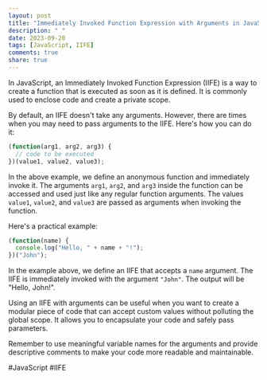 ```yaml
---
layout: post
title: "Immediately Invoked Function Expression with Arguments in JavaScript"
description: " "
date: 2023-09-20
tags: [JavaScript, IIFE]
comments: true
share: true
---
```


In JavaScript, an Immediately Invoked Function Expression (IIFE) is a way to create a function that is executed as soon as it is defined. It is commonly used to enclose code and create a private scope.

By default, an IIFE doesn't take any arguments. However, there are times when you may need to pass arguments to the IIFE. Here's how you can do it:

```javascript
(function(arg1, arg2, arg3) {
  // code to be executed
})(value1, value2, value3);
```

In the above example, we define an anonymous function and immediately invoke it. The arguments `arg1`, `arg2`, and `arg3` inside the function can be accessed and used just like any regular function arguments. The values `value1`, `value2`, and `value3` are passed as arguments when invoking the function.

Here's a practical example:

```javascript
(function(name) {
  console.log("Hello, " + name + "!");
})("John");
```

In the example above, we define an IIFE that accepts a `name` argument. The IIFE is immediately invoked with the argument `"John"`. The output will be "Hello, John!".

Using an IIFE with arguments can be useful when you want to create a modular piece of code that can accept custom values without polluting the global scope. It allows you to encapsulate your code and safely pass parameters.

Remember to use meaningful variable names for the arguments and provide descriptive comments to make your code more readable and maintainable.

#JavaScript #IIFE